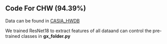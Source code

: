 ## Code For CHW (94.39%)
Data can be found in [CASIA_HWDB](http://www.nlpr.ia.ac.cn/databases/handwriting/Home.html)

We trained ResNet18 to extract features of all dataand can control the pre-trained classes in **gx_folder.py**
